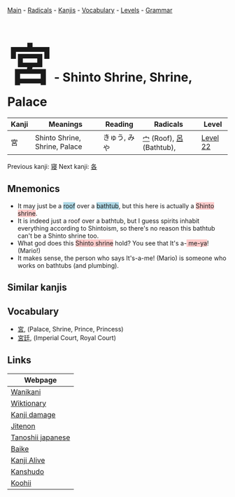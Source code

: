 <style> bigfont {font-size: 100px}</style>
[Main](../index.md) -
[Radicals](../radicals.md) -
[Kanjis](../kanjis.md) -
[Vocabulary](../vocabulary.md) -
[Levels](../levels.md) -
[Grammar](../grammar.md)
# <bigfont> 宮</bigfont> - Shinto Shrine, Shrine, Palace 

| Kanji | Meanings | Reading | Radicals | Level |
| --- | --- | --- | --- | --- |
| 宮 | Shinto Shrine, Shrine, Palace | きゅう, みや | [宀](../radicals/宀.md) (Roof), [呂](../radicals/呂.md) (Bathtub),  | [Level 22](../levels/wk_level22.md) |

Previous kanji: [寝](寝.md) Next kanji: [各](各.md) 

## Mnemonics
 * It may just be a <span style="background-color:#ADD8E6"> roof</span> over a <span style="background-color:#ADD8E6"> bathtub</span>, but this here is actually a <span style="background-color:#ffcccb"> Shinto shrine</span>.
* It is indeed just a roof over a bathtub, but I guess spirits inhabit everything according to Shintoism, so there's no reason this bathtub can't be a Shinto shrine too.
* What god does this <span style="background-color:#ffcccb"> Shinto shrine</span> hold? You see that It's a-<span style="background-color:#ffcccb"> me-ya</span>! (Mario!)
* It makes sense, the person who says It's-a-me! (Mario) is someone who works on bathtubs (and plumbing).


## Similar kanjis
 


## Vocabulary
 * [宮](../vocabulary/宮.md), (Palace, Shrine, Prince, Princess)
* [宮廷](../vocabulary/宮.md), (Imperial Court, Royal Court)



## Links 

| Webpage |
| --- |
| [Wanikani          ](https://www.wanikani.com/kanji/宮) |
| [Wiktionary        ](https://en.wiktionary.org/wiki/宮) |
| [Kanji damage      ](http://www.kanjidamage.com/kanji/search?utf8=✓&q=宮) |
| [Jitenon           ](https://jitenon.com/kanji/宮) |
| [Tanoshii japanese ](https://www.tanoshiijapanese.com/dictionary/kanji.cfm?k=宮) |
| [Baike             ](https://baike.baidu.com/item/宮) |
| [Kanji Alive       ](https://app.kanjialive.com/宮) |
| [Kanshudo          ](https://www.kanshudo.com/searchmn?q=宮) |
| [Koohii            ](https://kanji.koohii.com/study/kanji/宮) |
